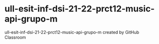 # ull-esit-inf-dsi-21-22-prct12-music-api-grupo-m
ull-esit-inf-dsi-21-22-prct12-music-api-grupo-m created by GitHub Classroom

